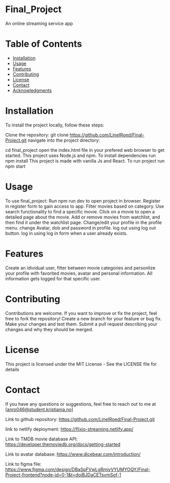 # Final_Project
An online streaming service app

# Table of Contents
- [Installation](#installation)
- [Usage](#usage)
- [Features](#features)
- [Contributing](#contributing)
- [License](#license)
- [Contact](#contact)
- [Acknowledgments](#acknowledgments)

# Installation
To install the project locally, follow these steps:

Clone the repository:
git clone https://github.com/LineIRoed/Final-Project.git
navigate into the project directory:

cd final_project
open the index.html file in your prefered web browser to get started.
This project uses Node.js and npm.
To install dependencies run npm install
This project is made with vanilla Js and React.
To run project run npm start

# Usage
To use final_project:
Run npm run dev to open project in browser.
Register in register form to gain access to app.
Filter movies based on category.
Use search functionality to find a specific movie.
Click on a movie to open a detailed page about the movie.
Add or remove movies from watchlist, and then find it under the watchlist page.
Change/edit your profile in the profile menu.
change Avatar, dob and password in profile.
log out using log out button.
log in using log in form when a user already exists.

# Features
Create an idividual user, filter between movie categories and personlize your profile with favorited movies, avatar and personal information. All information gets logged for that specific user.

# Contributing
Contributions are welcome. If you want to improve or fix the project, feel free to fork the repository!
Create a new branch for your feature or bug fix.
Make your changes and test them.
Submit a pull request describing your changes and why they should be merged.

# License
This project is licensed under the MIT License - See the LICENSE file for details

<!-- This project is not licensed -->

# Contact
If you have any questions or suggestions, feel free to reach out to me at [anro046@student.kristiania.no]


Link to github repository: https://github.com/LineIRoed/Final-Project.git

link to netlify deployment: https://flixio-streaming.netlify.app/

Link to TMDB movie database API: https://developer.themoviedb.org/docs/getting-started

Link to avatar database: https://www.dicebear.com/introduction/

Link to figma file: https://www.figma.com/design/DBaSpFVwLgRmiyVYUMYOQY/Final-Project-frontend?node-id=0-1&t=doiBJDaCETsvmSof-1


<!-- I have used chatGpt to add comments, and to help me add the avatar functionality. I have done this because avatars was not something i had any previous experience with.

The project-documentation.pdf would not open in the root directory, i have therefor placed it in the src directory. Hope this is ok? -->